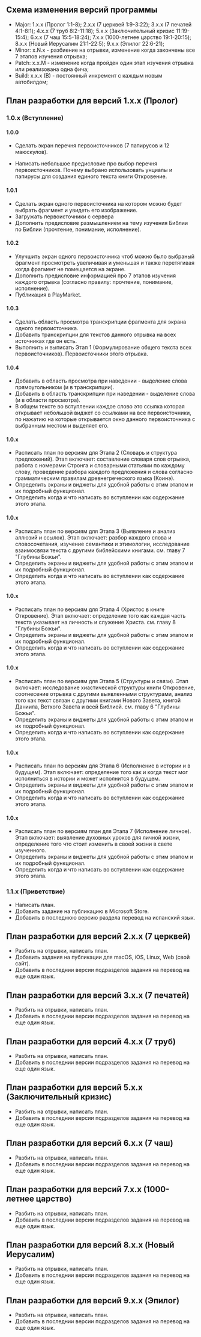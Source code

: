 ## Схема изменения версий программы
  - Major: 1.x.x (Пролог 1:1-8); 2.x.x (7 церквей 1:9-3:22); 3.x.x (7 печатей 4:1-8:1); 4.x.x (7 труб 8:2-11:18);  5.x.x (Заключительный кризис 11:19-15:4); 6.x.x (7 чаш 15:5-18:24); 7.x.x (1000-летнее царство 19:1-20:15); 8.x.x (Новый Иерусалим 21:1-22:5); 9.x.x (Эпилог 22:6-21);
  - Minor: x.N.x - разбиение на отрывки, изменение когда закончены все 7 этапов изучения отрывка;
  - Patch: x.x.M - изменение когда пройден один этап изучения отрывка или реализована одна фича;
  - Build: x.x.x (B) - постоянный инкремент с каждым новым автобилдом;

## План разработки для версий 1.x.x (Пролог)

### 1.0.x (Вступление)

#### 1.0.0
  * Сделать экран перечня первоисточников (7 папирусов и 12 маюскулов).
  - Написать небольшое предисловие про выбор перечня первоисточников. Почему выбрано использовать унциалы и папирусы для создания единого текста книги Откровение.

#### 1.0.1
  - Сделать экран одного первоисточника на котором можно будет выбрать фрагмент и увидеть его изображение.
  - Загружать первоисточники с сервера
  - Дополнить предисловие размышлением на тему изучения Библии по Библии (прочтение, понимание, исполнение).

#### 1.0.2
  - Улучшить экран одного первоисточника чтоб можно было выбраный фрагмент просмотреть увеличивая и уменьшая и также перетягивая когда фрагмент не помещается на экране.
  - Дополнить предисловие информацией про 7 этапов изучения каждого отрывка (согласно правилу: прочтение, понимание, исполнение).
  - Публикация в PlayMarket.

#### 1.0.3
  - Сделать область просмотра транскрипции фрагмента для экрана одного первоисточника.
  - Добавить транскрипции для текстов данного отрывка на всех источниках где он есть.
  - Выполнить и выписать Этап 1 (Формулирование общего текста всех первоисточников). Первоисточники этого отрывка.

#### 1.0.4
  - Добавить в область просмотра при наведении - выделение слова прямоугольником (и в транскрипции).
  - Добавить в область транскрипции при наведении - выделение слова (и в области просмотра).
  - В общем тексте во вступлении каждое слово это ссылка которая открывает небольшой виджет со ссылками на все первоисточники, по нажатию на которые открывается окно данного первоисточника с выбранным местом и выделяет его.

#### 1.0.x
  - Расписать план по версиям для Этапа 2 (Словарь и структура предложений). Этап включает: составление словаря слов отрывка, работа с номерами Стронга и словарными статьями по каждому слову, проведение разбора каждого предложения и слова согласно грамматическим правилам древнегреческого языка (Коинэ).
  - Определить экраны и виджеты для удобной работы с этим этапом и их подробный функционал.
  - Определить когда и что написать во вступлении как содержание этого этапа.

#### 1.0.x
  - Расписать план по версиям для Этапа 3 (Выявление и анализ аллюзий и ссылок). Этап включает: разбор каждого слова и словосочетания, изучение семантики и этимологии, исследование взаимосвязи текста с другими библейскими книгами. см. главу 7 "Глубины Божьи".
  - Определить экраны и виджеты для удобной работы с этим этапом и их подробный функционал.
  - Определить когда и что написать во вступлении как содержание этого этапа.

#### 1.0.x
  - Расписать план по версиям для Этапа 4 (Христос в книге Откровение). Этап включает: определение того как каждая часть текста указывает на личность и служение Христа. см. главу 8 "Глубины Божьи".
  - Определить экраны и виджеты для удобной работы с этим этапом и их подробный функционал.
  - Определить когда и что написать во вступлении как содержание этого этапа.

#### 1.0.x
  - Расписать план по версиям для Этапа 5 (Структуры и связи). Этап включает: исследование хиастической структуры книги Откровение, соотнесение отрывка с другими выявленными структурами, анализ того как текст связан с другими книгами Нового Завета, книгой Даниила, Ветхого Завета и всей Библией. см. главу 6 "Глубины Божьи".
  - Определить экраны и виджеты для удобной работы с этим этапом и их подробный функционал.
  - Определить когда и что написать во вступлении как содержание этого этапа.

#### 1.0.x
  - Расписать план по версиям для Этапа 6 (Исполнение в истории и в будущем). Этап включает: определение того как и когда текст мог исполниться в истории и может исполнится в будущем.
  - Определить экраны и виджеты для удобной работы с этим этапом и их подробный функционал.
  - Определить когда и что написать во вступлении как содержание этого этапа.

#### 1.0.x
  - Расписать план по версиям план для Этапа 7 (Исполнение личное). Этап включает: выявление духовных уроков для личной жизни, определение того что стоит изменить в своей жизни в свете изученного.
  - Определить экраны и виджеты для удобной работы с этим этапом и их подробный функционал.
  - Определить когда и что написать во вступлении как содержание этого этапа.

### 1.1.x (Приветствие)
  - Написать план.
  - Добавить задание на публикацию в Microsoft Store.
  - Добавить в последнюю версию раздела перевод на испанский язык.

## План разработки для версий 2.x.x (7 церквей)
  - Разбить на отрывки, написать план.
  - Добавить задания на публикации для macOS, iOS, Linux, Web (свой сайт).
  - Добавить в последнии версии подразделов задания на перевод на еще один язык.

## План разработки для версий 3.x.x (7 печатей)
  - Разбить на отрывки, написать план.
  - Добавить в последнии версии подразделов задания на перевод на еще один язык.

## План разработки для версий 4.x.x (7 труб)
  - Разбить на отрывки, написать план.
  - Добавить в последнии версии подразделов задания на перевод на еще один язык.

## План разработки для версий 5.x.x (Заключительный кризис)
  - Разбить на отрывки, написать план.
  - Добавить в последнии версии подразделов задания на перевод на еще один язык.

## План разработки для версий 6.x.x (7 чаш)
  - Разбить на отрывки, написать план.
  - Добавить в последнии версии подразделов задания на перевод на еще один язык.

## План разработки для версий 7.x.x (1000-летнее царство)
  - Разбить на отрывки, написать план.
  - Добавить в последнии версии подразделов задания на перевод на еще один язык.

## План разработки для версий 8.x.x (Новый Иерусалим)
  - Разбить на отрывки, написать план.
  - Добавить в последнии версии подразделов задания на перевод на еще один язык.

## План разработки для версий 9.x.x (Эпилог)
  - Разбить на отрывки, написать план.
  - Добавить в последнии версии подразделов задания на перевод на еще один язык.
